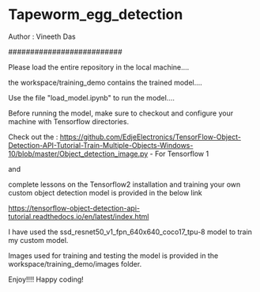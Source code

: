 # Tapeworm_egg_detection

Author : Vineeth Das

##########################

Please load the entire repository in the local machine....

the workspace/training_demo contains the trained model....

Use the file "load_model.ipynb" to run the model....

Before running the model, make sure to checkout and configure your machine with Tensorflow directories.

Check out the : https://github.com/EdjeElectronics/TensorFlow-Object-Detection-API-Tutorial-Train-Multiple-Objects-Windows-10/blob/master/Object_detection_image.py - For Tensorflow 1 

and 

complete lessons on the  Tensorflow2 installation and training your own custom object detection model is provided in the below link

https://tensorflow-object-detection-api-tutorial.readthedocs.io/en/latest/index.html



I have used the ssd_resnet50_v1_fpn_640x640_coco17_tpu-8 model to train my custom model.

Images used for training and testing the model is provided in the workspace/training_demo/images folder.


Enjoy!!!!
Happy coding!
